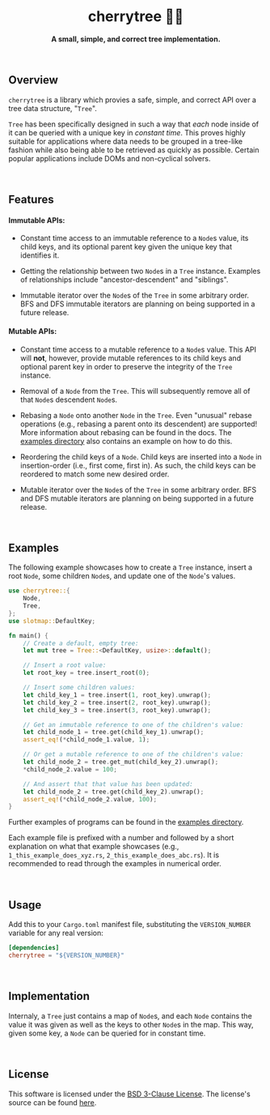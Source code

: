 <div align="center">
    <h1>cherrytree 🍒🌳</h1>
    <p><strong>A small, simple, and correct tree implementation.</strong></p>
</div>

<br>

## Overview

`cherrytree` is a library which provies a safe, simple, and correct API over a tree data structure, "`Tree`".

`Tree` has been specifically designed in such a way that *each* node inside of it can be queried with a unique key in *constant time*.
This proves highly suitable for applications where data needs to be grouped in a tree-like fashion while also being able to be retrieved as quickly as possible.
Certain popular applications include DOMs and non-cyclical solvers.

<br>

## Features

#### Immutable APIs:

- Constant time access to an immutable reference to a `Node`s value, its child keys, and its optional parent key given the unique key that identifies it.

- Getting the relationship between two `Node`s in a `Tree` instance. Examples of relationships include "ancestor-descendent" and "siblings".

- Immutable iterator over the `Node`s of the `Tree` in some arbitrary order. BFS and DFS immutable iterators are planning on being supported in a future release.

#### Mutable APIs:

- Constant time access to a mutable reference to a `Node`s value. This API will **not**, however, provide mutable references to its child keys and optional parent key in order to preserve the integrity of the `Tree` instance.

- Removal of a `Node` from the `Tree`. This will subsequently remove all of that `Node`s descendent `Node`s.

- Rebasing a `Node` onto another `Node` in the `Tree`. Even "unusual" rebase operations (e.g., rebasing a parent onto its descendent) are supported! More information about rebasing can be found in the docs. The [examples directory](./examples) also contains an example on how to do this.

- Reordering the child keys of a `Node`. Child keys are inserted into a `Node` in insertion-order (i.e., first come, first in). As such, the child keys can be reordered to match some new desired order.

- Mutable iterator over the `Node`s of the `Tree` in some arbitrary order. BFS and DFS mutable iterators are planning on being supported in a future release.

<br>

## Examples

The following example showcases how to create a `Tree` instance, insert a root `Node`, some children `Node`s, and update one of the `Node`'s values.

```rust
use cherrytree::{
    Node,
    Tree,
};
use slotmap::DefaultKey;

fn main() {
    // Create a default, empty tree:
    let mut tree = Tree::<DefaultKey, usize>::default();

    // Insert a root value:
    let root_key = tree.insert_root(0);

    // Insert some children values:
    let child_key_1 = tree.insert(1, root_key).unwrap();
    let child_key_2 = tree.insert(2, root_key).unwrap();
    let child_key_3 = tree.insert(3, root_key).unwrap();

    // Get an immutable reference to one of the children's value:
    let child_node_1 = tree.get(child_key_1).unwrap();
    assert_eq!(*child_node_1.value, 1);

    // Or get a mutable reference to one of the children's value:
    let child_node_2 = tree.get_mut(child_key_2).unwrap();
    *child_node_2.value = 100;

    // And assert that that value has been updated:
    let child_node_2 = tree.get(child_key_2).unwrap();
    assert_eq!(*child_node_2.value, 100);
}
```

Further examples of programs can be found in the [examples directory](./examples).

Each example file is prefixed with a number and followed by a short explanation on what that example showcases (e.g., `1_this_example_does_xyz.rs`, `2_this_example_does_abc.rs`).
It is recommended to read through the examples in numerical order.

<br>

## Usage

Add this to your `Cargo.toml` manifest file, substituting the `VERSION_NUMBER` variable for any real version:

```toml
[dependencies]
cherrytree = "${VERSION_NUMBER}"
```

<br>

## Implementation

Internaly, a `Tree` just contains a map of `Node`s, and each `Node` contains the value it was given as well as the keys to other `Node`s in the map.
This way, given some key, a `Node` can be queried for in constant time.

<br>

## License

This software is licensed under the [BSD 3-Clause License](./LICENSE-BSD-3-CLAUSE).
The license's source can be found [here](https://opensource.org/license/bsd-3-clause/).
